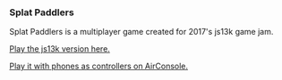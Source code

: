 ### Splat Paddlers

Splat Paddlers is a multiplayer game created for 2017's js13k game jam.

[Play the js13k version here.](https://zpchavez.github.io/splat-paddlers)

[Play it with phones as controllers on AirConsole.](https://www.airconsole.com/#https://zpchavez.github.io/splat-paddlers/airconsole/)
